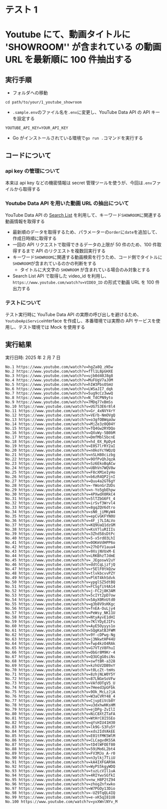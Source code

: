 # テスト 1

# Youtube にて、動画タイトルに 'SHOWROOM'' が含まれている の動画 URL を最新順に 100 件抽出する

## 実行手順

- フォルダへの移動

```
cd path/to/your/1_youtube_showroom
```

- `.sample.env`のファイル名を`.env`に変更し、YouTube Data API の API キーを設定する

```
YOUTUBE_API_KEY=YOUR_API_KEY
```

- Go がインストールされている環境で`go run .`コマンドを実行する

## コードについて

### api key の管理について

本来は api key などの機密情報は secret 管理ツールを使うが、今回は`.env`ファイルから取得する

### Youtube Data API を用いた動画 URL の抽出について

YouTube Data API の [Search List](https://developers.google.com/youtube/v3/docs/search/list?hl=ja) を利用して、キーワード`SHOWROOM`に関連する動画情報を取得する

- 最新順のデータを取得するため、パラメーターの`order`に`date`を追加して、作成日時順に取得する
- 一回の API リクエストで取得できるデータの上限が 50 件のため、100 件取得するまで API のリクエストを複数回実行する
- キーワード`SHOWROOM`に関連する動画検索を行うため、コード側でタイトルに`SHOWROOM`が含まれているのかの判断をする
  - タイトルに大文字の `SHOWROOM` が含まれている場合のみ対象とする
- Search List API で取得した video_id を利用し、`https://www.youtube.com/watch?v=VIDEO_ID` の形式で動画 URL を 100 件出力する

### テストについて

テスト実行時に YouTube Data API の実際の呼び出しを避けるため、`YoutubeApiService`interface を作成し、本番環境では実際の API サービスを使用し、テスト環境では Mock を使用する

## 実行結果

実行日時: 2025 年 2 月 7 日

```
No.1 https://www.youtube.com/watch?v=hgZa8Q_zN5w
No.2 https://www.youtube.com/watch?v=fTl1L8pGHXE
No.3 https://www.youtube.com/watch?v=ujb0d40J8g8
No.4 https://www.youtube.com/watch?v=MuFUgV7aJOM
No.5 https://www.youtube.com/watch?v=hIW3PbsOSmU
No.6 https://www.youtube.com/watch?v=LWSaJI7_dqk
No.7 https://www.youtube.com/watch?v=5ug9cCz3wwQ
No.8 https://www.youtube.com/watch?v=N_TdCPN9yto
No.9 https://www.youtube.com/watch?v=7MDq77xBmSs
No.10 https://www.youtube.com/watch?v=UG7S3E6r8l4
No.11 https://www.youtube.com/watch?v=Gr_4xNVY4rY
No.12 https://www.youtube.com/watch?v=VErb-NmOVgQ
No.13 https://www.youtube.com/watch?v=o3gfOBWqaUw
No.14 https://www.youtube.com/watch?v=MjZe3z0Q04Y
No.15 https://www.youtube.com/watch?v=TQ4Gw2RYDQo
No.16 https://www.youtube.com/watch?v=QXvWy-5B0bM
No.17 https://www.youtube.com/watch?v=DmfMbl5bcnE
No.18 https://www.youtube.com/watch?v=hd_0X_RpDy4
No.19 https://www.youtube.com/watch?v=E0S7lrRY2aI
No.20 https://www.youtube.com/watch?v=n0koYcYWQzQ
No.21 https://www.youtube.com/watch?v=nSLH80cizbg
No.22 https://www.youtube.com/watch?v=9OfPvQhJqzA
No.23 https://www.youtube.com/watch?v=Sz6EkoBqACw
No.24 https://www.youtube.com/watch?v=UBhVn7WQV8w
No.25 https://www.youtube.com/watch?v=F8cXM1eIyHo
No.26 https://www.youtube.com/watch?v=b6zR4QP2jnI
No.27 https://www.youtube.com/watch?v=Quu4a2GT6gY
No.28 https://www.youtube.com/watch?v=-YWonGrZUDs
No.29 https://www.youtube.com/watch?v=n-Yo5gbEhpw
No.30 https://www.youtube.com/watch?v=4PXwdX0RkC4
No.31 https://www.youtube.com/watch?v=5lTZbG6Ft_4
No.32 https://www.youtube.com/watch?v=irSvf3Wrvl4
No.33 https://www.youtube.com/watch?v=8gqZQV6dtro
No.34 https://www.youtube.com/watch?v=sN0_jiMKyW4
No.35 https://www.youtube.com/watch?v=epCvGKFYN0U
No.36 https://www.youtube.com/watch?v=4F_j7LIALVo
No.37 https://www.youtube.com/watch?v=KQ9UaQ1dzGM
No.38 https://www.youtube.com/watch?v=KsV7luRIIIs
No.39 https://www.youtube.com/watch?v=3Zhd58sDtPc
No.40 https://www.youtube.com/watch?v=5-x5rdO3LhI
No.41 https://www.youtube.com/watch?v=0OKmVdHPP6o
No.42 https://www.youtube.com/watch?v=27hDfV1aua4
No.43 https://www.youtube.com/watch?v=9XsjNVUxM-E
No.44 https://www.youtube.com/watch?v=LRKBhzTJdmE
No.45 https://www.youtube.com/watch?v=_JEgoswV2uY
No.46 https://www.youtube.com/watch?v=ddtCqLjzfjQ
No.47 https://www.youtube.com/watch?v=r5ElF0tkQzw
No.48 https://www.youtube.com/watch?v=tlvkbcvvPZY
No.49 https://www.youtube.com/watch?v=Pl6T4khSdvk
No.50 https://www.youtube.com/watch?v=ypglSZ5dtBQ
No.51 https://www.youtube.com/watch?v=FCSgfiV4A14
No.52 https://www.youtube.com/watch?v=j-FC2j8K3AM
No.53 https://www.youtube.com/watch?v=5cIYt2pD7ow
No.54 https://www.youtube.com/watch?v=5AyX0RnUtd0
No.55 https://www.youtube.com/watch?v=g3b8V9sKKgc
No.56 https://www.youtube.com/watch?v=fnEA-OuLjy4
No.57 https://www.youtube.com/watch?v=PeWsy_NK11U
No.58 https://www.youtube.com/watch?v=NtyAyvE1dHI
No.59 https://www.youtube.com/watch?v=7KlYDyEJIFs
No.60 https://www.youtube.com/watch?v=AyE5Oyyys1o
No.61 https://www.youtube.com/watch?v=SQgKatBJFWM
No.62 https://www.youtube.com/watch?v=9Y-cDPwg-Ng
No.63 https://www.youtube.com/watch?v=j3NkwtHP44U
No.64 https://www.youtube.com/watch?v=fwp4kzO4RAk
No.65 https://www.youtube.com/watch?v=G7VTzV8FhuI
No.66 https://www.youtube.com/watch?v=ObGr8M9Kr-4
No.67 https://www.youtube.com/watch?v=Q3UCgG0siNs
No.68 https://www.youtube.com/watch?v=swftBR-a328
No.69 https://www.youtube.com/watch?v=kzhGV2DB9xY
No.70 https://www.youtube.com/watch?v=t0LcZt-tmHs
No.71 https://www.youtube.com/watch?v=8zhjNLW0Y5Y
No.72 https://www.youtube.com/watch?v=87LNGeSoVFw
No.73 https://www.youtube.com/watch?v=VAfdOTgV5_U
No.74 https://www.youtube.com/watch?v=7Heed3pGFbk
No.75 https://www.youtube.com/watch?v=9Ok_McLzJjA
No.76 https://www.youtube.com/watch?v=W3aCVRY48_4
No.77 https://www.youtube.com/watch?v=CjvpEiVcb8Y
No.78 https://www.youtube.com/watch?v=u3dxhwHKsHM
No.79 https://www.youtube.com/watch?v=ejDPg-ZvIlI
No.80 https://www.youtube.com/watch?v=NiC8XtZTaFA
No.81 https://www.youtube.com/watch?v=WtHrC8I5SEo
No.82 https://www.youtube.com/watch?v=qYsHIU41H30
No.83 https://www.youtube.com/watch?v=lk9G-S3Fu5Y
No.84 https://www.youtube.com/watch?v=xds2IdVAkEE
No.85 https://www.youtube.com/watch?v=E01tFMK5WlM
No.86 https://www.youtube.com/watch?v=CLCagvdKSSA
No.87 https://www.youtube.com/watch?v=tD4lWFOEf80
No.88 https://www.youtube.com/watch?v=59iMo6L2bt4
No.89 https://www.youtube.com/watch?v=FV3MJo_A-r0
No.90 https://www.youtube.com/watch?v=n3ylkj7TiiU
No.91 https://www.youtube.com/watch?v=kA4IXFGAR9A
No.92 https://www.youtube.com/watch?v=WyPS5kgyWDQ
No.93 https://www.youtube.com/watch?v=tuzLcVIl1uA
No.94 https://www.youtube.com/watch?v=4RIYwvSGfkI
No.95 https://www.youtube.com/watch?v=nw_H8P2tZ94
No.96 https://www.youtube.com/watch?v=zhogZnfxwko
No.97 https://www.youtube.com/watch?v=W7PGOy13Dio
No.98 https://www.youtube.com/watch?v=-UZ9TqQL4IQ
No.99 https://www.youtube.com/watch?v=e-xK5qI81U8
No.100 https://www.youtube.com/watch?v=yxXWnlNYv_M
```
